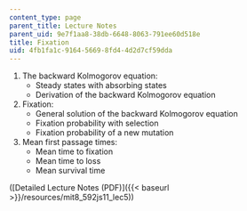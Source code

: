 ```yaml
---
content_type: page
parent_title: Lecture Notes
parent_uid: 9e7f1aa8-38db-6648-8063-791ee60d518e
title: Fixation
uid: 4fb1fa1c-9164-5669-8fd4-4d2d7cf59dda
---
```


1.  The backward Kolmogorov equation:
    *   Steady states with absorbing states
    *   Derivation of the backward Kolmogorov equation
2.  Fixation:
    *   General solution of the backward Kolmogorov equation
    *   Fixation probability with selection
    *   Fixation probability of a new mutation
3.  Mean first passage times:
    *   Mean time to fixation
    *   Mean time to loss
    *   Mean survival time

([Detailed Lecture Notes (PDF)]({{< baseurl >}}/resources/mit8_592js11_lec5))